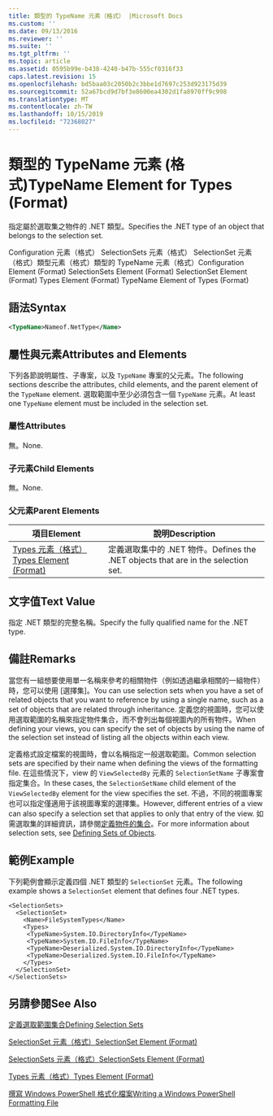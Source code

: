 ```yaml
---
title: 類型的 TypeName 元素（格式） |Microsoft Docs
ms.custom: ''
ms.date: 09/13/2016
ms.reviewer: ''
ms.suite: ''
ms.tgt_pltfrm: ''
ms.topic: article
ms.assetid: 0595b99e-b438-4240-b47b-555cf0316f33
caps.latest.revision: 15
ms.openlocfilehash: bd5baa03c2050b2c3bbe1d7697c253d923175d39
ms.sourcegitcommit: 52a67bcd9d7bf3e8600ea4302d1fa8970ff9c998
ms.translationtype: MT
ms.contentlocale: zh-TW
ms.lasthandoff: 10/15/2019
ms.locfileid: "72368027"
---
```

# <a name="typename-element-for-types-format"></a><span data-ttu-id="38e5f-102">類型的 TypeName 元素 (格式)</span><span class="sxs-lookup"><span data-stu-id="38e5f-102">TypeName Element for Types (Format)</span></span>

<span data-ttu-id="38e5f-103">指定屬於選取集之物件的 .NET 類型。</span><span class="sxs-lookup"><span data-stu-id="38e5f-103">Specifies the .NET type of an object that belongs to the selection set.</span></span>

<span data-ttu-id="38e5f-104">Configuration 元素（格式） SelectionSets 元素（格式） SelectionSet 元素（格式）類型元素（格式）類型的 TypeName 元素（格式）</span><span class="sxs-lookup"><span data-stu-id="38e5f-104">Configuration Element (Format) SelectionSets Element (Format) SelectionSet Element (Format) Types Element (Format) TypeName Element of Types (Format)</span></span>

## <a name="syntax"></a><span data-ttu-id="38e5f-105">語法</span><span class="sxs-lookup"><span data-stu-id="38e5f-105">Syntax</span></span>

```xml
<TypeName>Nameof.NetType</Name>
```

## <a name="attributes-and-elements"></a><span data-ttu-id="38e5f-106">屬性與元素</span><span class="sxs-lookup"><span data-stu-id="38e5f-106">Attributes and Elements</span></span>

<span data-ttu-id="38e5f-107">下列各節說明屬性、子專案，以及 `TypeName` 專案的父元素。</span><span class="sxs-lookup"><span data-stu-id="38e5f-107">The following sections describe the attributes, child elements, and the parent element of the `TypeName` element.</span></span> <span data-ttu-id="38e5f-108">選取範圍中至少必須包含一個 `TypeName` 元素。</span><span class="sxs-lookup"><span data-stu-id="38e5f-108">At least one `TypeName` element must be included in the selection set.</span></span>

### <a name="attributes"></a><span data-ttu-id="38e5f-109">屬性</span><span class="sxs-lookup"><span data-stu-id="38e5f-109">Attributes</span></span>

<span data-ttu-id="38e5f-110">無。</span><span class="sxs-lookup"><span data-stu-id="38e5f-110">None.</span></span>

### <a name="child-elements"></a><span data-ttu-id="38e5f-111">子元素</span><span class="sxs-lookup"><span data-stu-id="38e5f-111">Child Elements</span></span>

<span data-ttu-id="38e5f-112">無。</span><span class="sxs-lookup"><span data-stu-id="38e5f-112">None.</span></span>

### <a name="parent-elements"></a><span data-ttu-id="38e5f-113">父元素</span><span class="sxs-lookup"><span data-stu-id="38e5f-113">Parent Elements</span></span>

|<span data-ttu-id="38e5f-114">項目</span><span class="sxs-lookup"><span data-stu-id="38e5f-114">Element</span></span>|<span data-ttu-id="38e5f-115">說明</span><span class="sxs-lookup"><span data-stu-id="38e5f-115">Description</span></span>|
|-------------|-----------------|
|[<span data-ttu-id="38e5f-116">Types 元素（格式）</span><span class="sxs-lookup"><span data-stu-id="38e5f-116">Types Element (Format)</span></span>](./types-element-for-selectionset-format.md)|<span data-ttu-id="38e5f-117">定義選取集中的 .NET 物件。</span><span class="sxs-lookup"><span data-stu-id="38e5f-117">Defines the .NET objects that are in the selection set.</span></span>|

## <a name="text-value"></a><span data-ttu-id="38e5f-118">文字值</span><span class="sxs-lookup"><span data-stu-id="38e5f-118">Text Value</span></span>

<span data-ttu-id="38e5f-119">指定 .NET 類型的完整名稱。</span><span class="sxs-lookup"><span data-stu-id="38e5f-119">Specify the fully qualified name for the .NET type.</span></span>

## <a name="remarks"></a><span data-ttu-id="38e5f-120">備註</span><span class="sxs-lookup"><span data-stu-id="38e5f-120">Remarks</span></span>

<span data-ttu-id="38e5f-121">當您有一組想要使用單一名稱來參考的相關物件（例如透過繼承相關的一組物件）時，您可以使用 [選擇集]。</span><span class="sxs-lookup"><span data-stu-id="38e5f-121">You can use selection sets when you have a set of related objects that you want to reference by using a single name, such as a set of objects that are related through inheritance.</span></span> <span data-ttu-id="38e5f-122">定義您的視圖時，您可以使用選取範圍的名稱來指定物件集合，而不會列出每個視圖內的所有物件。</span><span class="sxs-lookup"><span data-stu-id="38e5f-122">When defining your views, you can specify the set of objects by using the name of the selection set instead of listing all the objects within each view.</span></span>

<span data-ttu-id="38e5f-123">定義格式設定檔案的視圖時，會以名稱指定一般選取範圍。</span><span class="sxs-lookup"><span data-stu-id="38e5f-123">Common selection sets are specified by their name when defining the views of the formatting file.</span></span> <span data-ttu-id="38e5f-124">在這些情況下，view 的 `ViewSelectedBy` 元素的 `SelectionSetName` 子專案會指定集合。</span><span class="sxs-lookup"><span data-stu-id="38e5f-124">In these cases, the `SelectionSetName` child element of the `ViewSelectedBy` element for the view specifies the set.</span></span> <span data-ttu-id="38e5f-125">不過，不同的視圖專案也可以指定僅適用于該視圖專案的選擇集。</span><span class="sxs-lookup"><span data-stu-id="38e5f-125">However, different entries of a view can also specify a selection set that applies to only that entry of the view.</span></span> <span data-ttu-id="38e5f-126">如需選取集的詳細資訊，請參閱[定義物件的集合](./defining-selection-sets.md)。</span><span class="sxs-lookup"><span data-stu-id="38e5f-126">For more information about selection sets, see [Defining Sets of Objects](./defining-selection-sets.md).</span></span>

## <a name="example"></a><span data-ttu-id="38e5f-127">範例</span><span class="sxs-lookup"><span data-stu-id="38e5f-127">Example</span></span>

<span data-ttu-id="38e5f-128">下列範例會顯示定義四個 .NET 類型的 `SelectionSet` 元素。</span><span class="sxs-lookup"><span data-stu-id="38e5f-128">The following example shows a `SelectionSet` element that defines four .NET types.</span></span>

```
<SelectionSets>
  <SelectionSet>
    <Name>FileSystemTypes</Name>
    <Types>
     <TypeName>System.IO.DirectoryInfo</TypeName>
     <TypeName>System.IO.FileInfo</TypeName>
     <TypeName>Deserialized.System.IO.DirectoryInfo</TypeName>
     <TypeName>Deserialized.System.IO.FileInfo</TypeName>
    </Types>
  </SelectionSet>
</SelectionSets>
```

## <a name="see-also"></a><span data-ttu-id="38e5f-129">另請參閱</span><span class="sxs-lookup"><span data-stu-id="38e5f-129">See Also</span></span>

[<span data-ttu-id="38e5f-130">定義選取範圍集合</span><span class="sxs-lookup"><span data-stu-id="38e5f-130">Defining Selection Sets</span></span>](./defining-selection-sets.md)

[<span data-ttu-id="38e5f-131">SelectionSet 元素（格式）</span><span class="sxs-lookup"><span data-stu-id="38e5f-131">SelectionSet Element (Format)</span></span>](./selectionset-element-format.md)

[<span data-ttu-id="38e5f-132">SelectionSets 元素（格式）</span><span class="sxs-lookup"><span data-stu-id="38e5f-132">SelectionSets Element (Format)</span></span>](./selectionsets-element-format.md)

[<span data-ttu-id="38e5f-133">Types 元素（格式）</span><span class="sxs-lookup"><span data-stu-id="38e5f-133">Types Element (Format)</span></span>](./types-element-for-selectionset-format.md)

[<span data-ttu-id="38e5f-134">撰寫 Windows PowerShell 格式化檔案</span><span class="sxs-lookup"><span data-stu-id="38e5f-134">Writing a Windows PowerShell Formatting File</span></span>](./writing-a-powershell-formatting-file.md)

